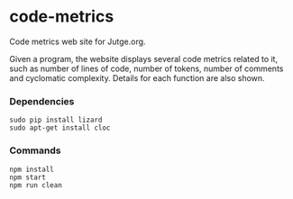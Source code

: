 # code-metrics
Code metrics web site for Jutge.org.

Given a program, the website displays several code metrics related to it, such as
number of lines of code, number of tokens, number of comments and cyclomatic complexity.
Details for each function are also shown.

### Dependencies
```
sudo pip install lizard
sudo apt-get install cloc
```

### Commands
```
npm install
npm start
npm run clean
```

